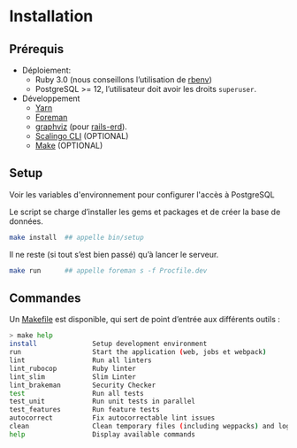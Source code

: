 # Installation

## Prérequis

- Déploiement:
  - Ruby 3.0 (nous conseillons l’utilisation de [rbenv](https://github.com/rbenv/rbenv-installer#rbenv-installer--doctor-scripts))
  - PostgreSQL >= 12, l’utilisateur doit avoir les droits `superuser`.
- Développement
  - [Yarn](https://yarnpkg.com/en/docs/install)
  - [Foreman](https://github.com/ddollar/foreman)
  - [graphviz](https://voormedia.github.io/rails-erd/install.html) (pour [rails-erd](https://github.com/voormedia/rails-erd)).
  - [Scalingo CLI](https://doc.scalingo.com/cli) (OPTIONAL)
  - [Make](https://fr.wikipedia.org/wiki/Make) (OPTIONAL)

## Setup

Voir les variables d'environnement pour configurer l'accès à PostgreSQL

Le script se charge d’installer les gems et packages et de créer la base de données.
```bash
make install  ## appelle bin/setup
```

Il ne reste (si tout s’est bien passé) qu’à lancer le serveur.
```bash
make run      ## appelle foreman s -f Procfile.dev
```

## Commandes

Un [Makefile](Makefile) est disponible, qui sert de point d’entrée aux différents outils :

```bash
> make help
install              Setup development environment
run                  Start the application (web, jobs et webpack)
lint                 Run all linters
lint_rubocop         Ruby linter
lint_slim            Slim Linter
lint_brakeman        Security Checker
test                 Run all tests
test_unit            Run unit tests in parallel
test_features        Run feature tests
autocorrect          Fix autocorrectable lint issues
clean                Clean temporary files (including weppacks) and logs
help                 Display available commands
```
